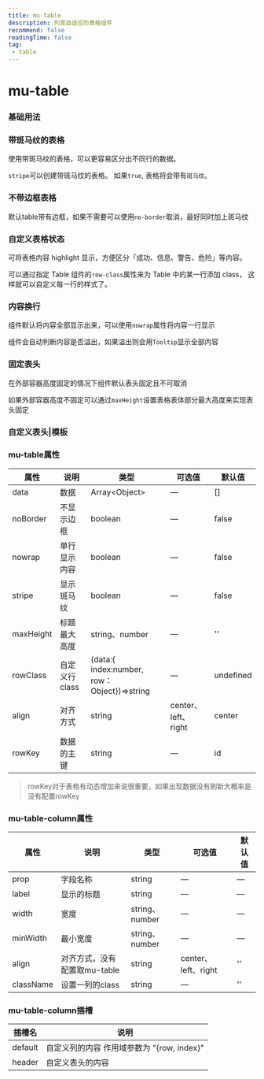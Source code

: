 ```yaml
---
title: mu-table
description: 列宽自适应的表格组件
recommend: false
readingTime: false
tag:
 - table
---
```


# mu-table

### 基础用法
<client-only>
  <demo-table/>
</client-only>

### 带斑马纹的表格
使用带斑马纹的表格，可以更容易区分出不同行的数据。

`stripe`可以创建带斑马纹的表格。 如果`true`, 表格将会带有`斑马纹`。
<client-only>
  <demo-table-stripe /> 
</client-only>

### 不带边框表格
默认table带有边框，如果不需要可以使用`no-border`取消，最好同时加上斑马纹
<client-only>
  <demo-table-noborder /> 
</client-only>

### 自定义表格状态
可将表格内容 highlight 显示，方便区分「成功、信息、警告、危险」等内容。

可以通过指定 Table 组件的`row-class`属性来为 Table 中的某一行添加 class， 这样就可以自定义每一行的样式了。
<client-only>
  <demo-table-class /> 
</client-only>

### 内容换行
组件默认将内容全部显示出来，可以使用`nowrap`属性将内容一行显示

组件会自动判断内容是否溢出，如果溢出则会用`Tooltip`显示全部内容
<client-only>
  <demo-table-wrap /> 
</client-only>

### 固定表头
在外部容器高度固定的情况下组件默认表头固定且不可取消

如果外部容器高度不固定可以通过`maxHeight`设置表格表体部分最大高度来实现表头固定

<client-only>
  <demo-table-height /> 
</client-only>

### 自定义表头|模板
<client-only>
  <demo-table-custom /> 
</client-only>

### mu-table属性
| 属性      | 说明          | 类型                                        | 可选值              | 默认值    |
| --------- | ------------- | ------------------------------------------- | ------------------- | --------- |
| data      | 数据          | Array\<Object\>                             | —                   | []        |
| noBorder  | 不显示边框    | boolean                                     | —                   | false     |
| nowrap    | 单行显示内容  | boolean                                     | —                   | false     |
| stripe    | 显示斑马纹    | boolean                                     | —                   | false     |
| maxHeight | 标题最大高度  | string、number                              | —                   | ''        |
| rowClass  | 自定义行class | (data:{ index:number, row：Object})=>string | —                   | undefined |
| align     | 对齐方式      | string                                      | center、left、right | center    |
| rowKey    | 数据的主键    | string                                      | —                   | id        |

> rowKey对于表格有动态增加来说很重要，如果出现数据没有刷新大概率是没有配置rowKey

### mu-table-column属性
| 属性      | 说明                         | 类型           | 可选值              | 默认值 |
| --------- | ---------------------------- | -------------- | ------------------- | ------ |
| prop      | 字段名称                     | string         | —                   | —      |
| label     | 显示的标题                   | string         | —                   | —      |
| width     | 宽度                         | string、number | —                   | —      |
| minWidth  | 最小宽度                     | string、number | —                   | —      |
| align     | 对齐方式，没有配置取mu-table | string         | center、left、right | ''     |
| className | 设置一列的class              | string         | —                   | ''     |

### mu-table-column插槽

| 插槽名  | 说明                                       |
| ------- | ------------------------------------------ |
| default | 自定义列的内容 作用域参数为 "{row, index}" |
| header  | 自定义表头的内容                           |